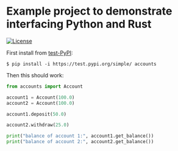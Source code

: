 # Example project to demonstrate interfacing Python and Rust

[![License](https://img.shields.io/badge/license-%20MPL--v2.0-blue.svg)](LICENSE)

First install from [test-PyPI](https://test.pypi.org/project/accounts/):
```
$ pip install -i https://test.pypi.org/simple/ accounts
```

Then this should work:
```python
from accounts import Account

account1 = Account(100.0)
account2 = Account(100.0)

account1.deposit(50.0)

account2.withdraw(25.0)

print("balance of account 1:", account1.get_balance())
print("balance of account 2:", account2.get_balance())
```
